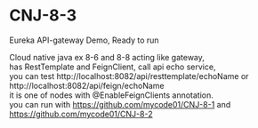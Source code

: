 # CNJ-8-3
Eureka API-gateway Demo, Ready to run 

Cloud native java ex 8-6 and 8-8 acting like gateway,    
has RestTemplate and FeignClient, call api echo service,    
you can test http://localhost:8082/api/resttemplate/echoName or http://localhost:8082/api/feign/echoName     
it is one of nodes with @EnableFeignClients annotation.    
you can run with https://github.com/mycode01/CNJ-8-1 and https://github.com/mycode01/CNJ-8-2
